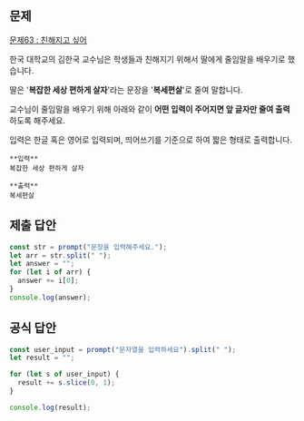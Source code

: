 ## 문제

[문제63 : 친해지고 싶어](https://www.notion.so/63-547ef2776652413293c4737bc92619b7?pvs=21)

한국 대학교의 김한국 교수님은 학생들과 친해지기 위해서 딸에게 줄임말을 배우기로 했습니다.

딸은 '**복잡한 세상 편하게 살자**'라는 문장을 '**복세편살**'로 줄여 말합니다.

교수님이 줄임말을 배우기 위해 아래와 같이 **어떤 입력이 주어지면 앞 글자만 줄여 출력**하도록 해주세요.

입력은 한글 혹은 영어로 입력되며, 띄어쓰기를 기준으로 하여 짧은 형태로 출력합니다.

```tsx
**입력**
복잡한 세상 편하게 살자

**출력**
복세편살
```

## 제출 답안

```jsx
const str = prompt("문장을 입력해주세요.");
let arr = str.split(" ");
let answer = "";
for (let i of arr) {
  answer += i[0];
}
console.log(answer);
```

## 공식 답안

```jsx
const user_input = prompt("문자열을 입력하세요").split(" ");
let result = "";

for (let s of user_input) {
  result += s.slice(0, 1);
}

console.log(result);
```
